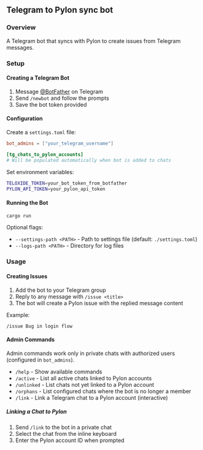 ## Telegram to Pylon sync bot

### Overview

A Telegram bot that syncs with Pylon to create issues from Telegram messages.

### Setup

#### Creating a Telegram Bot

1. Message [@BotFather](https://t.me/botfather) on Telegram
2. Send `/newbot` and follow the prompts
3. Save the bot token provided

#### Configuration

Create a `settings.toml` file:

```toml
bot_admins = ["your_telegram_username"]

[tg_chats_to_pylon_accounts]
# Will be populated automatically when bot is added to chats
```

Set environment variables:

```bash
TELOXIDE_TOKEN=your_bot_token_from_botfather
PYLON_API_TOKEN=your_pylon_api_token
```

#### Running the Bot

```bash
cargo run
```

Optional flags:
- `--settings-path <PATH>` - Path to settings file (default: `./settings.toml`)
- `--logs-path <PATH>` - Directory for log files

### Usage

#### Creating Issues

1. Add the bot to your Telegram group
2. Reply to any message with `/issue <title>`
3. The bot will create a Pylon issue with the replied message content

Example:
```
/issue Bug in login flow
```

#### Admin Commands

Admin commands work only in private chats with authorized users (configured in `bot_admins`).

- `/help` - Show available commands
- `/active` - List all active chats linked to Pylon accounts
- `/unlinked` - List chats not yet linked to a Pylon account
- `/orphans` - List configured chats where the bot is no longer a member
- `/link` - Link a Telegram chat to a Pylon account (interactive)

##### Linking a Chat to Pylon

1. Send `/link` to the bot in a private chat
2. Select the chat from the inline keyboard
3. Enter the Pylon account ID when prompted

